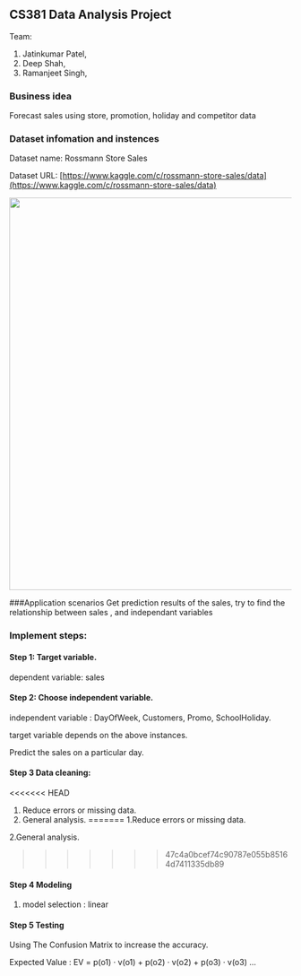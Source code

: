 ## CS381 Data Analysis Project
Team:
  1. Jatinkumar Patel,
  2. Deep Shah,
  3. Ramanjeet Singh,
### Business idea
Forecast sales using store, promotion, holiday and competitor data

### Dataset infomation and instences

Dataset name: Rossmann Store Sales

Dataset URL: [https://www.kaggle.com/c/rossmann-store-sales/data](https://www.kaggle.com/c/rossmann-store-sales/data)

<image src="Store1_data_info.png" width="700" />

###Application scenarios
Get prediction results of the sales, try to find the relationship between sales , and independant variables

### Implement steps:
#### Step 1:  Target variable.

dependent variable: sales

#### Step 2:  Choose independent variable.

independent variable : DayOfWeek, Customers, Promo, SchoolHoliday.  

target variable depends on the above instances.

Predict the sales on a particular day.

#### Step 3 Data cleaning:
<<<<<<< HEAD
1. Reduce errors or missing data.
2. General analysis.
=======
1.Reduce errors or missing data.

2.General analysis.
>>>>>>> 47c4a0bcef74c90787e055b85164d7411335db89

#### Step 4 Modeling
1. model selection : linear 

#### Step 5 Testing
Using The Confusion Matrix to increase the accuracy.

Expected Value : EV = p(o1) · v(o1) + p(o2) · v(o2) + p(o3) · v(o3) ...
